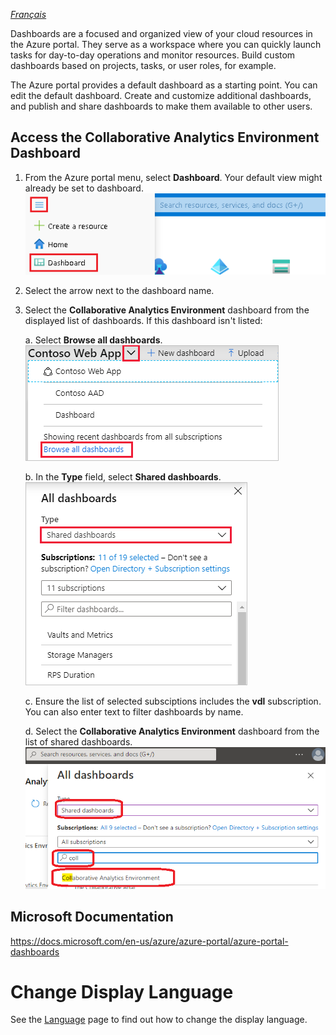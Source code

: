 _[Français](../../fr/TableauxDeBord)_

Dashboards are a focused and organized view of your cloud resources in the Azure portal. They serve as a workspace where you can quickly launch tasks for day-to-day operations and monitor resources. Build custom dashboards based on projects, tasks, or user roles, for example.

The Azure portal provides a default dashboard as a starting point. You can edit the default dashboard. Create and customize additional dashboards, and publish and share dashboards to make them available to other users.

## Access the Collaborative Analytics Environment Dashboard
1. From the Azure portal menu, select **Dashboard**. Your default view might already be set to dashboard.  
![Access Dashboards](images/AccessDashboard.png)  

2. Select the arrow next to the dashboard name.  
3. Select the **Collaborative Analytics Environment** dashboard from the displayed list of dashboards. If this dashboard isn't listed:  

    a. Select **Browse all dashboards**.  
    ![Browse Dashboards](images/DashboardBrowse.png)  

    b. In the **Type** field, select **Shared dashboards**.  
    ![Browse All Dashboards](images/DashboardBrowseAll.png)  

    c. Ensure the list of selected subsciptions includes the **vdl** subscription. You can also enter text to filter dashboards by name.  

    d. Select the **Collaborative Analytics Environment** dashboard from the list of shared dashboards.
    ![Collaborative Analytics Environments Dashboard](images/DashboardCAE.png)

## Microsoft Documentation
https://docs.microsoft.com/en-us/azure/azure-portal/azure-portal-dashboards

# Change Display Language

See the [Language](Language.md) page to find out how to change the display language.
